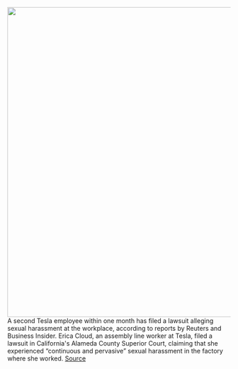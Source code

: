 <img src='https://cdn.vox-cdn.com/thumbor/980dvRkj061CLr3zBZxB3fOmefg=/0x0:2040x1360/1200x800/filters:focal(857x517:1183x843)/cdn.vox-cdn.com/uploads/chorus_image/image/70261757/acastro_180430_1777_tesla_0001.0.jpg' width='700px' /><br/>
A second Tesla employee within one month has filed a lawsuit alleging sexual harassment at the workplace, according to reports by Reuters and Business Insider. Erica Cloud, an assembly line worker at Tesla, filed a lawsuit in California's Alameda County Superior Court, claiming that she experienced “continuous and pervasive” sexual harassment in the factory where she worked.
<a href='https://www.theverge.com/2021/12/12/22830673/tesla-sued-lawsuit-sexual-harassment-allegations'> Source <a/>
